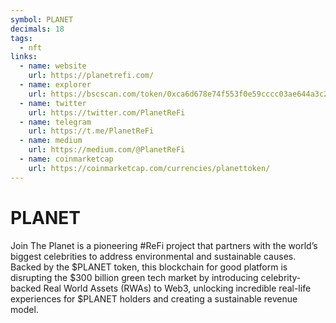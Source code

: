 ```yaml
---
symbol: PLANET
decimals: 18
tags:
  - nft
links:
  - name: website
    url: https://planetrefi.com/
  - name: explorer
    url: https://bscscan.com/token/0xca6d678e74f553f0e59cccc03ae644a3c2c5ee7d
  - name: twitter
    url: https://twitter.com/PlanetReFi
  - name: telegram
    url: https://t.me/PlanetReFi
  - name: medium
    url: https://medium.com/@PlanetReFi
  - name: coinmarketcap
    url: https://coinmarketcap.com/currencies/planettoken/
---
```


# PLANET

Join The Planet is a pioneering #ReFi project that partners with the world’s biggest celebrities to address environmental and sustainable causes. Backed by the $PLANET token, this blockchain for good platform is disrupting the $300 billion green tech market by introducing celebrity-backed Real World Assets (RWAs) to Web3, unlocking incredible real-life experiences for $PLANET holders and creating a sustainable revenue model.
